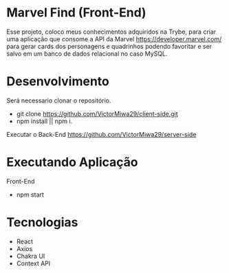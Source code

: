 # Marvel Find (Front-End)

Esse projeto, coloco meus conhecimentos adquiridos na Trybe, para criar uma aplicação que consome a API da Marvel https://developer.marvel.com/ para gerar cards dos personagens e quadrinhos podendo favoritar e ser salvo em um banco de dados relacional no caso MySQL.

# Desenvolvimento

Será necessario clonar o repositório.
 - git clone https://github.com/VictorMiwa29/client-side.git
 - npm install || npm i.
  
Executar o Back-End
  https://github.com/VictorMiwa29/server-side
  
# Executando Aplicação
  Front-End
  - npm start

# Tecnologias
  - React
  - Axios
  - Chakra UI
  - Context API


